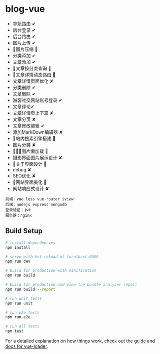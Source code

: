 # blog-vue

- 导航路由 ✔
- 后台登录 ✔
- 后台路由 ✔
- 图片上传 ✔
- 图片压缩 ✘	
- 分类添加 ✔
- 文章添加 ✔
- 文章按分类查询 ✔
- 文章详情动态路由 ✔
- 文章详情页面优化 ✘	
- 分类删除 ✔
- 文章删除 ✔
- 游客社交网站账号登录 ✔
- 文章评论✔
- 文章详情页上下篇 ✘		
- 文章分页 ✘	
- 文章修改编辑 ✔
- 添加MarkDown编辑器 ✘	
- 站内搜索引擎搭建 ✘	
- 图片分类 ✘	
- 图片懒加载 ✘	
- 摄影界面图片展示设计 ✘	
- 关于界面设计 ✔
- debug ✘	
- SEO优化 ✘
- 网站界面美化 ✘	
- 网站响应式设计 ✘	





```
前端：vue less vue-router iview
后端：nodejs express mongodb 
登录验证：jwt
服务器：nginx
```

## Build Setup

``` bash
# install dependencies
npm install

# serve with hot reload at localhost:8080
npm run dev

# build for production with minification
npm run build

# build for production and view the bundle analyzer report
npm run build --report

# run unit tests
npm run unit

# run e2e tests
npm run e2e

# run all tests
npm test
```

For a detailed explanation on how things work, check out the [guide](http://vuejs-templates.github.io/webpack/) and [docs for vue-loader](http://vuejs.github.io/vue-loader).
